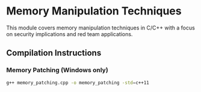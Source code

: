 # Memory Manipulation Techniques

This module covers memory manipulation techniques in C/C++ with a focus on security implications and red team applications.

## Compilation Instructions

### Memory Patching (Windows only)
```bash
g++ memory_patching.cpp -o memory_patching -std=c++11

